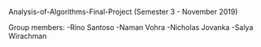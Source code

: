 Analysis-of-Algorithms-Final-Project (Semester 3 - November 2019)

Group members:
-Rino Santoso
-Naman Vohra
-Nicholas Jovanka
-Salya Wirachman
